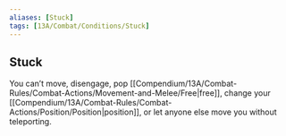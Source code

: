 ```yaml
---
aliases: [Stuck]
tags: [13A/Combat/Conditions/Stuck]
---
```


## Stuck

You can’t move, disengage, pop [[Compendium/13A/Combat-Rules/Combat-Actions/Movement-and-Melee/Free|free]], change your [[Compendium/13A/Combat-Rules/Combat-Actions/Position/Position|position]], or let anyone else move you without teleporting.